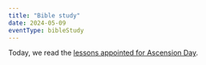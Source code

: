 ```yaml
---
title: "Bible study"
date: 2024-05-09
eventType: bibleStudy
---
```

Today, we read the [lessons appointed for Ascension Day](https://www.lectionarypage.net/YearB_RCL/Easter/BAscension_RCL.html).